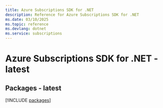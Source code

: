 ```yaml
---
title: Azure Subscriptions SDK for .NET
description: Reference for Azure Subscriptions SDK for .NET
ms.date: 03/10/2025
ms.topic: reference
ms.devlang: dotnet
ms.service: subscriptions
---
```

# Azure Subscriptions SDK for .NET - latest
## Packages - latest
[!INCLUDE [packages](subscriptions-index.md)]